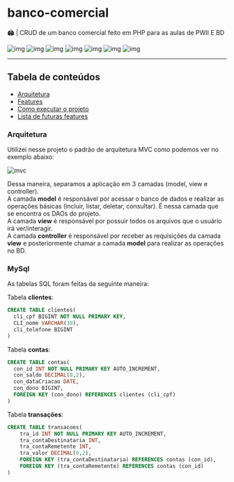 # banco-comercial
🏟️ | CRUD de um banco comercial feito em PHP para as aulas de PWII E BD

![img](https://img.shields.io/badge/PHP-777BB4?style=for-the-badge&logo=php&logoColor=white)
![img](https://img.shields.io/badge/JavaScript-323330?style=for-the-badge&logo=javascript&logoColor=F7DF1E)
![img](https://img.shields.io/badge/Bulma-00D1B2?style=for-the-badge&logo=Bulma&logoColor=white)
![img](https://img.shields.io/badge/HTML5-E34F26?style=for-the-badge&logo=html5&logoColor=white)
![img](https://img.shields.io/badge/CSS3-1572B6?style=for-the-badge&logo=css3&logoColor=white)
![img](https://img.shields.io/badge/MySQL-005C84?style=for-the-badge&logo=mysql&logoColor=white)
![img](https://img.shields.io/badge/Apache-D22128?style=for-the-badge&logo=Apache&logoColor=white)

-------

## Tabela de conteúdos

* [Arquitetura](#arquitetura)
* [Features](#features)
* [Como executar o projeto](#como-executar-o-projeto)
* [Lista de futuras features](#para-adicionar)

<a name="arquitetura"></a>
### Arquitetura

Utilizei nesse projeto o padrão de arquitetura MVC como podemos ver no exemplo abaixo:

![mvc](https://github.com/matheuscursino/sistema-autenticacao/assets/142545274/29bba093-9edf-47a3-822b-36cc49535583)

Dessa maneira, separamos a aplicação em 3 camadas (model, view e controller). <br>
A camada **model** é responsável por acessar o banco de dados e realizar as operações básicas (incluir, listar, deletar, consultar). É nessa camada que se encontra os DAOs do projeto. <br>
A camada **view** é responsável por possuir todos os arquivos que o usuário irá ver/interagir. <br>
A camada **controller** é responsável por receber as requisições da camada **view** e posteriormente chamar a camada **model** para realizar as operações no BD.

### MySql

As tabelas SQL foram feitas da seguinte maneira:


Tabela **clientes**:
```sql
CREATE TABLE clientes(
  cli_cpf BIGINT NOT NULL PRIMARY KEY,
  CLI_nome VARCHAR(30),
  cli_telefone BIGINT
)
```

Tabela **contas**:
```sql
CREATE TABLE contas(
  con_id INT NOT NULL PRIMARY KEY AUTO_INCREMENT,
  con_saldo DECIMAL(8,2),
  con_dataCriacao DATE,
  con_dono BIGINT,
  FOREIGN KEY (con_dono) REFERENCES clientes (cli_cpf)
)
```

Tabela **transações**:
```sql
CREATE TABLE transacoes(
    tra_id INT NOT NULL PRIMARY KEY AUTO_INCREMENT,
    tra_contaDestinataria INT,
    tra_contaRemetente INT,
    tra_valor DECIMAL(8,2),
    FOREIGN KEY (tra_contaDestinataria) REFERENCES contas (con_id),
    FOREIGN KEY (tra_contaRemetente) REFERENCES contas (con_id)
)
```
